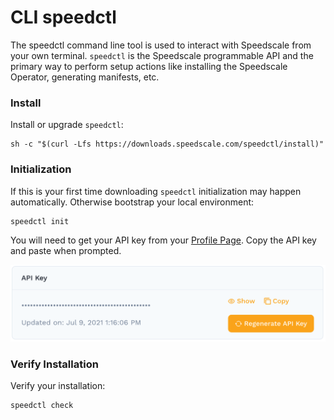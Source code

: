 
# CLI speedctl

The speedctl command line tool is used to interact with Speedscale from your own terminal. `speedctl` is the Speedscale
programmable API and the primary way to perform setup actions like installing the Speedscale Operator, generating manifests, etc.

### Install

Install or upgrade `speedctl`:

```
sh -c "$(curl -Lfs https://downloads.speedscale.com/speedctl/install)"
```

### Initialization <a href="#part-ii-run-speedctl-initialization" id="part-ii-run-speedctl-initialization"></a>

If this is your first time downloading `speedctl` initialization may happen automatically.  Otherwise bootstrap your local environment:

```
speedctl init
```

You will need to get your API key from your [Profile Page](https://app.speedscale.com/profile). Copy the API key and paste when prompted.

![](./ScreenShot2021-08-13at10.56.03AM.png)

### Verify Installation

Verify your installation:

```
speedctl check
```

